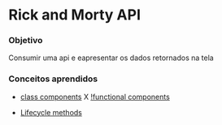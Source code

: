 # Rick and Morty API

### Objetivo

Consumir uma api e eapresentar os dados retornados na tela

### Conceitos aprendidos

- [class components](https://reactjs.org/docs/react-component.html) X [!functional components](https://reactjs.org/docs/components-and-props.html#function-and-class-components)

- [Lifecycle methods](https://projects.wojtekmaj.pl/react-lifecycle-methods-diagram/)
